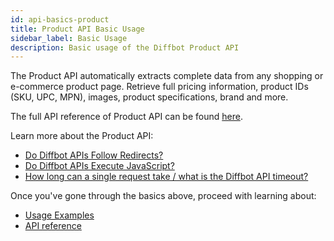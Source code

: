 ```yaml
---
id: api-basics-product
title: Product API Basic Usage
sidebar_label: Basic Usage
description: Basic usage of the Diffbot Product API
---
```


The Product API automatically extracts complete data from any shopping or e-commerce product page. Retrieve full pricing information, product IDs (SKU, UPC, MPN), images, product specifications, brand and more.

The full API reference of Product API can be found [here](api-product).

Learn more about the Product API:

- [Do Diffbot APIs Follow Redirects?](explain-apis-follow-redirects)
- [Do Diffbot APIs Execute JavaScript?](explain-apis-javascript-support)
- [How long can a single request take / what is the Diffbot API timeout?](/docs/en/explain-diffbot-api-timeout)

Once you've gone through the basics above, proceed with learning about:

- [Usage Examples](api-usage-product)
- [API reference](api-product)
